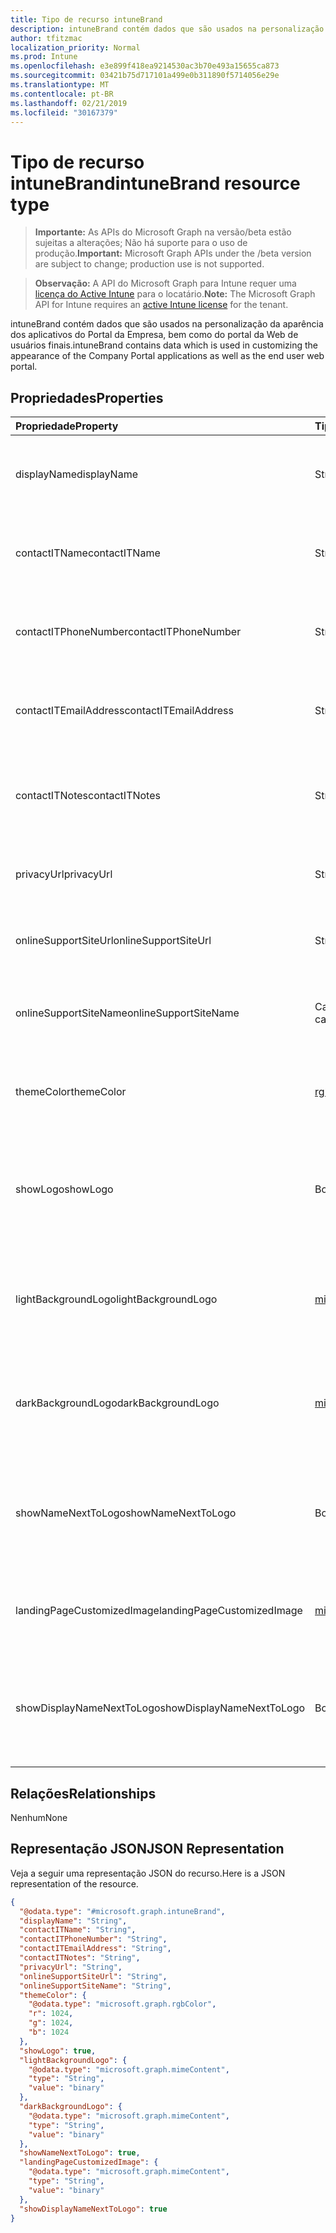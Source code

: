 ```yaml
---
title: Tipo de recurso intuneBrand
description: intuneBrand contém dados que são usados na personalização da aparência dos aplicativos do Portal da Empresa, bem como do portal da Web de usuários finais.
author: tfitzmac
localization_priority: Normal
ms.prod: Intune
ms.openlocfilehash: e3e899f418ea9214530ac3b70e493a15655ca873
ms.sourcegitcommit: 03421b75d717101a499e0b311890f5714056e29e
ms.translationtype: MT
ms.contentlocale: pt-BR
ms.lasthandoff: 02/21/2019
ms.locfileid: "30167379"
---
```

# <a name="intunebrand-resource-type"></a><span data-ttu-id="499c2-103">Tipo de recurso intuneBrand</span><span class="sxs-lookup"><span data-stu-id="499c2-103">intuneBrand resource type</span></span>

> <span data-ttu-id="499c2-104">**Importante:** As APIs do Microsoft Graph na versão/beta estão sujeitas a alterações; Não há suporte para o uso de produção.</span><span class="sxs-lookup"><span data-stu-id="499c2-104">**Important:** Microsoft Graph APIs under the /beta version are subject to change; production use is not supported.</span></span>

> <span data-ttu-id="499c2-105">**Observação:** A API do Microsoft Graph para Intune requer uma [licença do Active Intune](https://go.microsoft.com/fwlink/?linkid=839381) para o locatário.</span><span class="sxs-lookup"><span data-stu-id="499c2-105">**Note:** The Microsoft Graph API for Intune requires an [active Intune license](https://go.microsoft.com/fwlink/?linkid=839381) for the tenant.</span></span>

<span data-ttu-id="499c2-106">intuneBrand contém dados que são usados na personalização da aparência dos aplicativos do Portal da Empresa, bem como do portal da Web de usuários finais.</span><span class="sxs-lookup"><span data-stu-id="499c2-106">intuneBrand contains data which is used in customizing the appearance of the Company Portal applications as well as the end user web portal.</span></span>

## <a name="properties"></a><span data-ttu-id="499c2-107">Propriedades</span><span class="sxs-lookup"><span data-stu-id="499c2-107">Properties</span></span>
|<span data-ttu-id="499c2-108">Propriedade</span><span class="sxs-lookup"><span data-stu-id="499c2-108">Property</span></span>|<span data-ttu-id="499c2-109">Tipo</span><span class="sxs-lookup"><span data-stu-id="499c2-109">Type</span></span>|<span data-ttu-id="499c2-110">Descrição</span><span class="sxs-lookup"><span data-stu-id="499c2-110">Description</span></span>|
|:---|:---|:---|
|<span data-ttu-id="499c2-111">displayName</span><span class="sxs-lookup"><span data-stu-id="499c2-111">displayName</span></span>|<span data-ttu-id="499c2-112">String</span><span class="sxs-lookup"><span data-stu-id="499c2-112">String</span></span>|<span data-ttu-id="499c2-113">Nome da empresa/organização exibido para usuários finais.</span><span class="sxs-lookup"><span data-stu-id="499c2-113">Company/organization name that is displayed to end users.</span></span>|
|<span data-ttu-id="499c2-114">contactITName</span><span class="sxs-lookup"><span data-stu-id="499c2-114">contactITName</span></span>|<span data-ttu-id="499c2-115">String</span><span class="sxs-lookup"><span data-stu-id="499c2-115">String</span></span>|<span data-ttu-id="499c2-116">Nome da pessoa/organização responsável pelo suporte de TI.</span><span class="sxs-lookup"><span data-stu-id="499c2-116">Name of the person/organization responsible for IT support.</span></span>|
|<span data-ttu-id="499c2-117">contactITPhoneNumber</span><span class="sxs-lookup"><span data-stu-id="499c2-117">contactITPhoneNumber</span></span>|<span data-ttu-id="499c2-118">String</span><span class="sxs-lookup"><span data-stu-id="499c2-118">String</span></span>|<span data-ttu-id="499c2-119">Número de telefone da pessoa/organização responsável pelo suporte de TI.</span><span class="sxs-lookup"><span data-stu-id="499c2-119">Phone number of the person/organization responsible for IT support.</span></span>|
|<span data-ttu-id="499c2-120">contactITEmailAddress</span><span class="sxs-lookup"><span data-stu-id="499c2-120">contactITEmailAddress</span></span>|<span data-ttu-id="499c2-121">String</span><span class="sxs-lookup"><span data-stu-id="499c2-121">String</span></span>|<span data-ttu-id="499c2-122">Endereço de email da pessoa/organização responsável pelo suporte de TI.</span><span class="sxs-lookup"><span data-stu-id="499c2-122">Email address of the person/organization responsible for IT support.</span></span>|
|<span data-ttu-id="499c2-123">contactITNotes</span><span class="sxs-lookup"><span data-stu-id="499c2-123">contactITNotes</span></span>|<span data-ttu-id="499c2-124">String</span><span class="sxs-lookup"><span data-stu-id="499c2-124">String</span></span>|<span data-ttu-id="499c2-125">Comentários de texto relacionados à pessoa/organização responsável pelo suporte de TI.</span><span class="sxs-lookup"><span data-stu-id="499c2-125">Text comments regarding the person/organization responsible for IT support.</span></span>|
|<span data-ttu-id="499c2-126">privacyUrl</span><span class="sxs-lookup"><span data-stu-id="499c2-126">privacyUrl</span></span>|<span data-ttu-id="499c2-127">String</span><span class="sxs-lookup"><span data-stu-id="499c2-127">String</span></span>|<span data-ttu-id="499c2-128">URL da política de privacidade da empresa/organização.</span><span class="sxs-lookup"><span data-stu-id="499c2-128">URL to the company/organization’s privacy policy.</span></span>|
|<span data-ttu-id="499c2-129">onlineSupportSiteUrl</span><span class="sxs-lookup"><span data-stu-id="499c2-129">onlineSupportSiteUrl</span></span>|<span data-ttu-id="499c2-130">String</span><span class="sxs-lookup"><span data-stu-id="499c2-130">String</span></span>|<span data-ttu-id="499c2-131">URL do site de assistência técnica de TI da empresa/organização.</span><span class="sxs-lookup"><span data-stu-id="499c2-131">URL to the company/organization’s IT helpdesk site.</span></span>|
|<span data-ttu-id="499c2-132">onlineSupportSiteName</span><span class="sxs-lookup"><span data-stu-id="499c2-132">onlineSupportSiteName</span></span>|<span data-ttu-id="499c2-133">Cadeia de caracteres</span><span class="sxs-lookup"><span data-stu-id="499c2-133">String</span></span>|<span data-ttu-id="499c2-134">Nome de exibição do site de assistência técnica de TI da empresa/organização.</span><span class="sxs-lookup"><span data-stu-id="499c2-134">Display name of the company/organization’s IT helpdesk site.</span></span>|
|<span data-ttu-id="499c2-135">themeColor</span><span class="sxs-lookup"><span data-stu-id="499c2-135">themeColor</span></span>|[<span data-ttu-id="499c2-136">rgbColor</span><span class="sxs-lookup"><span data-stu-id="499c2-136">rgbColor</span></span>](../resources/intune-shared-rgbcolor.md)|<span data-ttu-id="499c2-137">Cor de tema principal usado nos aplicativos e no portal da Web do Portal da Empresa.</span><span class="sxs-lookup"><span data-stu-id="499c2-137">Primary theme color used in the Company Portal applications and web portal.</span></span>|
|<span data-ttu-id="499c2-138">showLogo</span><span class="sxs-lookup"><span data-stu-id="499c2-138">showLogo</span></span>|<span data-ttu-id="499c2-139">Boolean</span><span class="sxs-lookup"><span data-stu-id="499c2-139">Boolean</span></span>|<span data-ttu-id="499c2-140">Booliano que indica se as imagens de logotipo fornecidas pelo administrador serão exibidas ou não.</span><span class="sxs-lookup"><span data-stu-id="499c2-140">Boolean that represents whether the administrator-supplied logo images are shown or not shown.</span></span>|
|<span data-ttu-id="499c2-141">lightBackgroundLogo</span><span class="sxs-lookup"><span data-stu-id="499c2-141">lightBackgroundLogo</span></span>|[<span data-ttu-id="499c2-142">mimeContent</span><span class="sxs-lookup"><span data-stu-id="499c2-142">mimeContent</span></span>](../resources/intune-shared-mimecontent.md)|<span data-ttu-id="499c2-143">Imagem do logotipo exibida nos aplicativos do Portal da Empresa que têm um plano de fundo claro atrás do logotipo.</span><span class="sxs-lookup"><span data-stu-id="499c2-143">Logo image displayed in Company Portal apps which have a light background behind the logo.</span></span>|
|<span data-ttu-id="499c2-144">darkBackgroundLogo</span><span class="sxs-lookup"><span data-stu-id="499c2-144">darkBackgroundLogo</span></span>|[<span data-ttu-id="499c2-145">mimeContent</span><span class="sxs-lookup"><span data-stu-id="499c2-145">mimeContent</span></span>](../resources/intune-shared-mimecontent.md)|<span data-ttu-id="499c2-146">Imagem do logotipo exibida nos aplicativos do Portal da Empresa que têm um plano de fundo escuro atrás do logotipo.</span><span class="sxs-lookup"><span data-stu-id="499c2-146">Logo image displayed in Company Portal apps which have a dark background behind the logo.</span></span>|
|<span data-ttu-id="499c2-147">showNameNextToLogo</span><span class="sxs-lookup"><span data-stu-id="499c2-147">showNameNextToLogo</span></span>|<span data-ttu-id="499c2-148">Booliano</span><span class="sxs-lookup"><span data-stu-id="499c2-148">Boolean</span></span>|<span data-ttu-id="499c2-149">Booliano que indica se o nome de exibição fornecido pelo administrador será exibido ao lado da imagem do logotipo.</span><span class="sxs-lookup"><span data-stu-id="499c2-149">Boolean that represents whether the administrator-supplied display name will be shown next to the logo image.</span></span>|
|<span data-ttu-id="499c2-150">landingPageCustomizedImage</span><span class="sxs-lookup"><span data-stu-id="499c2-150">landingPageCustomizedImage</span></span>|[<span data-ttu-id="499c2-151">mimeContent</span><span class="sxs-lookup"><span data-stu-id="499c2-151">mimeContent</span></span>](../resources/intune-shared-mimecontent.md)|<span data-ttu-id="499c2-152">Imagem personalizada exibida na página inicial do aplicativo do portal compnay</span><span class="sxs-lookup"><span data-stu-id="499c2-152">Customized image displayed in Compnay Portal app landing page</span></span>|
|<span data-ttu-id="499c2-153">showDisplayNameNextToLogo</span><span class="sxs-lookup"><span data-stu-id="499c2-153">showDisplayNameNextToLogo</span></span>|<span data-ttu-id="499c2-154">Booliano</span><span class="sxs-lookup"><span data-stu-id="499c2-154">Boolean</span></span>|<span data-ttu-id="499c2-155">Booliano que indica se o nome de exibição fornecido pelo administrador será exibido ao lado da imagem do logotipo.</span><span class="sxs-lookup"><span data-stu-id="499c2-155">Boolean that represents whether the administrator-supplied display name will be shown next to the logo image.</span></span>|

## <a name="relationships"></a><span data-ttu-id="499c2-156">Relações</span><span class="sxs-lookup"><span data-stu-id="499c2-156">Relationships</span></span>
<span data-ttu-id="499c2-157">Nenhum</span><span class="sxs-lookup"><span data-stu-id="499c2-157">None</span></span>

## <a name="json-representation"></a><span data-ttu-id="499c2-158">Representação JSON</span><span class="sxs-lookup"><span data-stu-id="499c2-158">JSON Representation</span></span>
<span data-ttu-id="499c2-159">Veja a seguir uma representação JSON do recurso.</span><span class="sxs-lookup"><span data-stu-id="499c2-159">Here is a JSON representation of the resource.</span></span>
<!-- {
  "blockType": "resource",
  "@odata.type": "microsoft.graph.intuneBrand"
}
-->
``` json
{
  "@odata.type": "#microsoft.graph.intuneBrand",
  "displayName": "String",
  "contactITName": "String",
  "contactITPhoneNumber": "String",
  "contactITEmailAddress": "String",
  "contactITNotes": "String",
  "privacyUrl": "String",
  "onlineSupportSiteUrl": "String",
  "onlineSupportSiteName": "String",
  "themeColor": {
    "@odata.type": "microsoft.graph.rgbColor",
    "r": 1024,
    "g": 1024,
    "b": 1024
  },
  "showLogo": true,
  "lightBackgroundLogo": {
    "@odata.type": "microsoft.graph.mimeContent",
    "type": "String",
    "value": "binary"
  },
  "darkBackgroundLogo": {
    "@odata.type": "microsoft.graph.mimeContent",
    "type": "String",
    "value": "binary"
  },
  "showNameNextToLogo": true,
  "landingPageCustomizedImage": {
    "@odata.type": "microsoft.graph.mimeContent",
    "type": "String",
    "value": "binary"
  },
  "showDisplayNameNextToLogo": true
}
```




